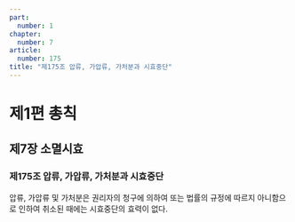 ```yaml
---
part:
  number: 1
chapter:
  number: 7
article:
  number: 175
title: "제175조 압류, 가압류, 가처분과 시효중단"
---
```


# 제1편 총칙

## 제7장 소멸시효

### 제175조 압류, 가압류, 가처분과 시효중단

압류, 가압류 및 가처분은 권리자의 청구에 의하여 또는 법률의 규정에 따르지 아니함으로 인하여 취소된 때에는 시효중단의 효력이 없다.
